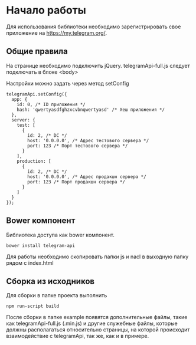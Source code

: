 # Начало работы

Для использования библиотеки необходимо зарегистрировать свое приложение на https://my.telegram.org/.

## Общие правила

На странице необходимо подключить jQuery.
telegramApi-full.js следует подключать в блоке &lt;body&gt;

Настройки можно задать через метод setConfig
```
telegramApi.setConfig({
  app: {
    id: 0, /* ID приложения */
    hash: 'qwertyasdfghzxcvbnqwertyasd' /* Хеш приложения */
  },
  server: {
    test: [
      {
        id: 2, /* DC */
        host: '0.0.0.0', /* Адрес тестового сервера */
        port: 123 /* Порт тестового сервера */
      }
    ],
    production: [
      {
        id: 2, /* DC */
        host: '0.0.0.0', /* Адрес продакшн сервера */
        port: 123 /* Порт продакшн сервера */
      }
    ]
  }
});
```

## Bower компонент

Библиотека доступа как bower компонент.
```
bower install telegram-api
```
Для работы необходимо скопировать папки js и nacl в выходную папку рядом с index.html

## Сборка из исходников

Для сборки в папке проекта выполнить
```
npm run-script build
```
После сборки в папке example появятся дополнительные файлы, такие как telegramApi-full.js (.min.js) и другие служебные файлы, которые должны располагаться относительно страницы, на которой происходит взаимодействие с telegramApi, так же, как и в примере.